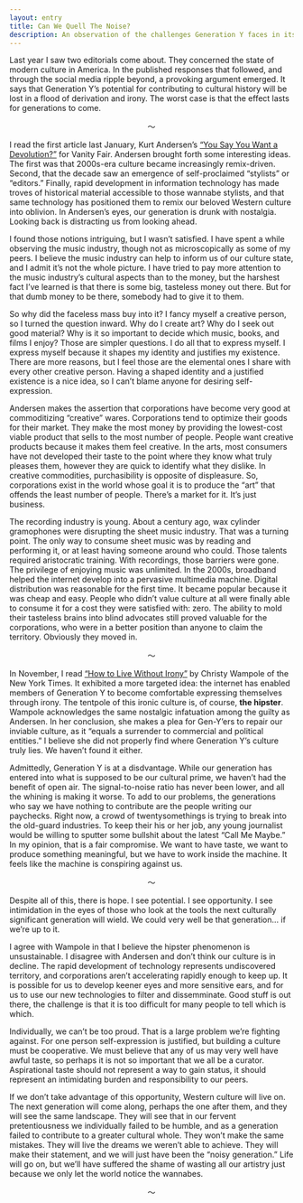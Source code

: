 ```yaml
---
layout: entry
title: Can We Quell The Noise?
description: An observation of the challenges Generation Y faces in its attempt to leave a mark on cultural history.
---
```

Last year I saw two editorials come about. They concerned the state of modern
culture in America. In the published responses that followed, and through the
social media ripple beyond, a provoking argument emerged. It says that
Generation Y’s potential for contributing to cultural history will be lost in a
flood of derivation and irony. The worst case is that the effect lasts for
generations to come.

<div align="center">〜</div>

I read the first article last January, Kurt Andersen’s [“You
Say You Want a Devolution?”](http://www.vanityfair.com/style/2012/01/prisoners-of-style-201201)
for Vanity Fair. Andersen brought forth some interesting ideas. The
first was that 2000s-era culture became increasingly remix-driven. Second,
that the decade saw an emergence of self-proclaimed “stylists” or “editors.”
Finally, rapid development in information technology has made troves of
historical material accessible to those wannabe stylists, and that same
technology has positioned them to remix our beloved Western culture into
oblivion. In Andersen’s eyes, our generation is drunk with nostalgia.
Looking back is distracting us from looking ahead.

I found those notions intriguing, but I wasn’t satisfied. I have spent a while
observing the music industry, though not as microscopically as some of my peers.
I believe the music industry can help to inform us of our culture state,
and I admit it’s not the whole picture. I have tried to pay more attention to the
music industry’s cultural aspects than to the money, but the harshest fact I’ve
learned is that there is some big, tasteless money out there. But for that dumb
money to be there, somebody had to give it to them.

So why did the faceless mass buy into it? I fancy myself a creative person,
so I turned the question inward. Why do I create art? Why do
I seek out good material? Why is it so important to decide which music, books,
and films I enjoy? Those are simpler questions. I do all that to express myself.
I express myself because it shapes my identity and justifies my existence. There
are more reasons, but I feel those are the elemental ones I share with
every other creative person. Having a shaped identity and a justified
existence is a nice idea, so I can’t blame anyone for desiring self-expression.

Andersen makes the assertion that corporations have become very good at
commoditizing “creative” wares. Corporations tend to optimize their
goods for their market. They make the most money by providing the lowest-cost
viable product that sells to the most number of people. People want creative
products because it makes them feel creative. In the arts, most consumers have
not developed their taste to the point where they know what truly pleases them,
however they are quick to identify what they dislike. In creative
commodities, purchasibility is opposite of displeasure. So, corporations exist
in the world whose goal it is to produce the “art” that offends the least number
of people. There’s a market for it. It’s just business.

The recording industry is young. About a century ago, wax cylinder
gramophones were disrupting the sheet music industry. That was a
turning point. The only way to consume sheet music was by reading and performing
it, or at least having someone around who could. Those talents required
aristocratic training. With recordings, those barriers were gone. The privilege
of enjoying music was unlimited. In the 2000s, broadband helped the internet
develop into a pervasive multimedia machine. Digital distribution was reasonable
for the first time. It became popular because it was cheap and easy.
People who didn’t value culture at all were finally able to consume it for a
cost they were satisfied with: zero. The ability to mold their tasteless brains
into blind advocates still proved valuable for the corporations, who were in a
better position than anyone to claim the territory. Obviously they moved in.

<div align="center">〜</div>

In November, I read [“How to Live Without Irony”](http://opinionator.blogs.nytimes.com/2012/11/17/how-to-live-without-irony/)
by Christy Wampole of the New York Times. It exhibited a more targeted idea:
the internet has enabled members of Generation Y to become comfortable
expressing themselves through irony. The tentpole of this ironic culture is,
of course, **the hipster**. Wampole acknowledges the same nostalgic infatuation
among the guilty as Andersen. In her conclusion, she makes a plea for
Gen-Y’ers to repair our inviable culture, as it “equals a surrender to
commercial and political entities.” I believe she did not properly find
where Generation Y’s culture truly lies. We haven’t found it either.

Admittedly, Generation Y is at a disdvantage. While our generation has
entered into what is supposed to be our cultural prime, we haven’t had the
benefit of open air. The signal-to-noise ratio has never been lower, and all
the whining is making it worse. To add to our problems, the generations who say
we have nothing to contribute are the people writing our paychecks.
Right now, a crowd of twentysomethings is trying to break into the old-guard
industries. To keep their his or her job, any young journalist would be
willing to sputter some bullshit about the latest “Call Me Maybe.”
In my opinion, that is a fair compromise. We want to have taste, we want to
produce something meaningful, but we have to work inside the machine.
It feels like the machine is conspiring against us.

<div align="center">〜</div>

Despite all of this, there is hope. I see potential. I see opportunity.
I see intimidation in the eyes of those who look at the tools the next
culturally significant generation will wield. We could very well be that
generation… if we’re up to it.

I agree with Wampole in that I believe the hipster phenomenon is
unsustainable. I disagree with Andersen and don’t think our culture is in
decline. The rapid development of technology represents undiscovered territory,
and corporations aren’t accelerating rapidly enough to keep up. It is possible
for us to develop keener eyes and more sensitive ears, and for us to use our new
technologies to filter and dissemminate. Good stuff is out there, the challenge
is that it is too difficult for many people to tell which is which.

Individually, we can’t be too proud. That is a large problem we’re
fighting against. For one person self-expression is justified, but building
a culture must be cooperative. We must believe that any of us may very well have
awful taste, so perhaps it is not so important that we all be a curator.
Aspirational taste should not represent a way to gain status, it should
represent an intimidating burden and responsibility to our peers.

If we don’t take advantage of this opportunity, Western culture will live on.
The next generation will come along, perhaps the one after them,
and they will see the same landscape. They will see that in our fervent
pretentiousness we individually failed to be humble, and as a generation failed
to contribute to a greater cultural whole. They won’t make the same mistakes.
They will live the dreams we weren’t able to achieve. They will make their
statement, and we will just have been the “noisy generation.” Life will go on,
but we’ll have suffered the shame of wasting all our artistry just because
we only let the world notice the wannabes.

<div align="center">〜</div>
